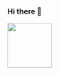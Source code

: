 ### Hi there 👋
<a href="URL_REDIRECT" target="blank"><img align="center" src="https://github.com/MishManners/MishManners/blob/master/MishManners%20Room%20animated.gif" height="100" width="100" /></a>
<!--
**Aderline490/Aderline490** is a ✨ _special_ ✨ repository because its `README.md` (this file) appears on your GitHub profile.

Here are some ideas to get you started:

- 🔭 I’m currently working on ...
- 🌱 I’m currently learning ...
- 👯 I’m looking to collaborate on ...
- 🤔 I’m looking for help with ...
- 💬 Ask me about ...
- 📫 How to reach me: ...
- 😄 Pronouns: ...
- ⚡ Fun fact: ...
-->
